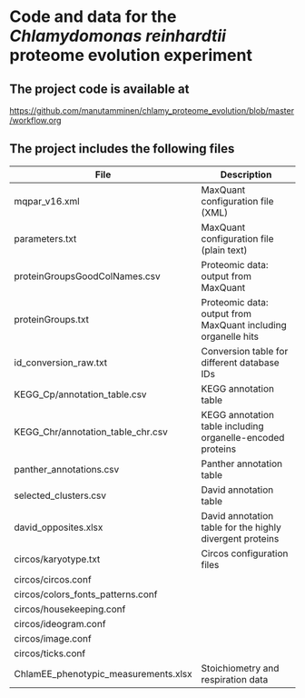 # Code and data for the _Chlamydomonas reinhardtii_ proteome evolution experiment

## The project code is available at

https://github.com/manutamminen/chlamy_proteome_evolution/blob/master/workflow.org

## The project includes the following files

| File                                        | Description                                                |
| ------------------------------------------- | ------------------------------------------------------------- |
| mqpar_v16.xml                               | MaxQuant configuration file (XML)                             |
| parameters.txt                              | MaxQuant configuration file (plain text)                      |
| proteinGroupsGoodColNames.csv               | Proteomic data: output from MaxQuant                          |
| proteinGroups.txt                           | Proteomic data: output from MaxQuant including organelle hits |
| id_conversion_raw.txt                       | Conversion table for different database IDs                   |
| KEGG_Cp/annotation_table.csv                | KEGG annotation table                                         |
| KEGG_Chr/annotation_table_chr.csv           | KEGG annotation table including organelle-encoded proteins    |
| panther_annotations.csv                     | Panther annotation table                                      |
| selected_clusters.csv                       | David annotation table                                        |
| david_opposites.xlsx                        | David annotation table for the highly divergent proteins      |
| circos/karyotype.txt                        | Circos configuration files                                    |
| circos/circos.conf                          |                                                               |
| circos/colors_fonts_patterns.conf           |                                                               |
| circos/housekeeping.conf                    |                                                               |
| circos/ideogram.conf                        |                                                               |
| circos/image.conf                           |                                                               |
| circos/ticks.conf                           |                                                               |
| ChlamEE_phenotypic_measurements.xlsx        | Stoichiometry and respiration data                            |
